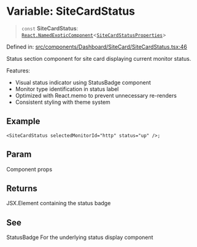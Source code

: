 # Variable: SiteCardStatus

> `const` **SiteCardStatus**: [`React.NamedExoticComponent`](https://github.com/DefinitelyTyped/DefinitelyTyped/blob/80449050d0e5e84f44ffa3fd3dc5651e4747e589/types/react/index.d.ts#L571)\<[`SiteCardStatusProperties`](../interfaces/SiteCardStatusProperties.md)\>

Defined in: [src/components/Dashboard/SiteCard/SiteCardStatus.tsx:46](https://github.com/Nick2bad4u/Uptime-Watcher/blob/main/src/components/Dashboard/SiteCard/SiteCardStatus.tsx#L46)

Status section component for site card displaying current monitor status.

Features:

- Visual status indicator using StatusBadge component
- Monitor type identification in status label
- Optimized with React.memo to prevent unnecessary re-renders
- Consistent styling with theme system

## Example

```tsx
<SiteCardStatus selectedMonitorId="http" status="up" />;
```

## Param

Component props

## Returns

JSX.Element containing the status badge

## See

StatusBadge For the underlying status display component
